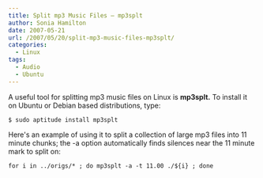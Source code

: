 ```yaml
---
title: Split mp3 Music Files – mp3splt
author: Sonia Hamilton
date: 2007-05-21
url: /2007/05/20/split-mp3-music-files-mp3splt/
categories:
  - Linux
tags:
  - Audio
  - Ubuntu
---
```

A useful tool for splitting mp3 music files on Linux is **mp3splt.** To install it on Ubuntu or Debian based distributions, type:

<!--more-->

`$ sudo aptitude install mp3splt`

Here's an example of using it to split a collection of large mp3 files into 11 minute chunks; the -a option automatically finds silences near the 11 minute mark to split on:

`for i in ../origs/* ; do mp3splt -a -t 11.00 ./${i} ; done`
